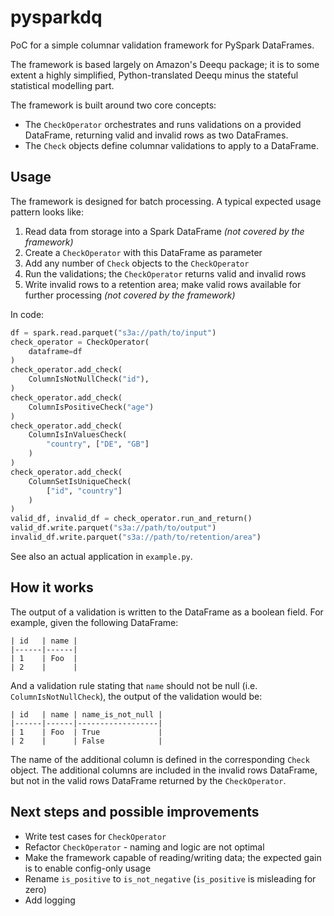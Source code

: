 # pysparkdq

PoC for a simple columnar validation framework for PySpark DataFrames.

The framework is based largely on Amazon's Deequ package; it is to some
extent a highly simplified, Python-translated Deequ minus the stateful
statistical modelling part.

The framework is built around two core concepts:
* The `CheckOperator` orchestrates and runs validations on a provided
DataFrame, returning valid and invalid rows as two DataFrames.
* The `Check` objects define columnar validations to apply to a
DataFrame.

## Usage

The framework is designed for batch processing. A typical expected usage
pattern looks like:
1. Read data from storage into a Spark DataFrame
*(not covered by the framework)*
1. Create a `CheckOperator` with this DataFrame as parameter
1. Add any number of `Check` objects to the `CheckOperator`
1. Run the validations; the `CheckOperator` returns valid and invalid
rows
1. Write invalid rows to a retention area; make valid rows available
for further processing *(not covered by the framework)*

In code:

```python
df = spark.read.parquet("s3a://path/to/input")
check_operator = CheckOperator(
	dataframe=df
)
check_operator.add_check(
	ColumnIsNotNullCheck("id"),
)
check_operator.add_check(
	ColumnIsPositiveCheck("age")
)
check_operator.add_check(
	ColumnIsInValuesCheck(
		"country", ["DE", "GB"]
	)
)
check_operator.add_check(
	ColumnSetIsUniqueCheck(
		["id", "country"]
	)
)
valid_df, invalid_df = check_operator.run_and_return()
valid_df.write.parquet("s3a://path/to/output")
invalid_df.write.parquet("s3a://path/to/retention/area")
```

See also an actual application in `example.py`.

## How it works

The output of a validation is written to the DataFrame as a boolean
field. For example, given the following DataFrame:

	| id   | name |
	|------|------|
	| 1    | Foo  |
	| 2    |      |
 
And a validation rule stating that `name` should not be null (i.e. 
`ColumnIsNotNullCheck`), the output of the validation would be:

	| id   | name | name_is_not_null |
	|------|------|------------------|
	| 1    | Foo  | True             |
	| 2    |      | False            |

The name of the additional column is defined in the corresponding
`Check` object. The additional columns are included in the invalid rows
DataFrame, but not in the valid rows DataFrame returned by the
`CheckOperator`.

## Next steps and possible improvements
* Write test cases for `CheckOperator`
* Refactor `CheckOperator` - naming and logic are not optimal
* Make the framework capable of reading/writing data; the expected gain
is to enable config-only usage
* Rename `is_positive` to `is_not_negative`
(`is_positive` is misleading for zero)
* Add logging
